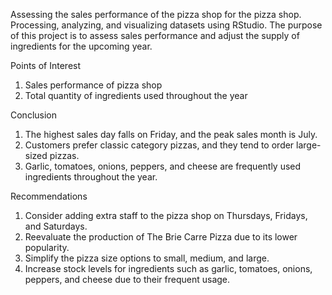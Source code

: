 Assessing the sales performance of the pizza shop for the pizza shop.
Processing, analyzing, and visualizing datasets using RStudio. 
The purpose of this project is to assess sales performance and adjust the supply of ingredients for the upcoming year.

Points of Interest
1. Sales performance of pizza shop
2. Total quantity of ingredients used throughout the year

Conclusion

1. The highest sales day falls on Friday, and the peak sales month is July.
2. Customers prefer classic category pizzas, and they tend to order large-sized pizzas.
3. Garlic, tomatoes, onions, peppers, and cheese are frequently used ingredients throughout the year.

Recommendations

1. Consider adding extra staff to the pizza shop on Thursdays, Fridays, and Saturdays.
2. Reevaluate the production of The Brie Carre Pizza due to its lower popularity.
3. Simplify the pizza size options to small, medium, and large.
4. Increase stock levels for ingredients such as garlic, tomatoes, onions, peppers, and cheese due to their frequent usage.
